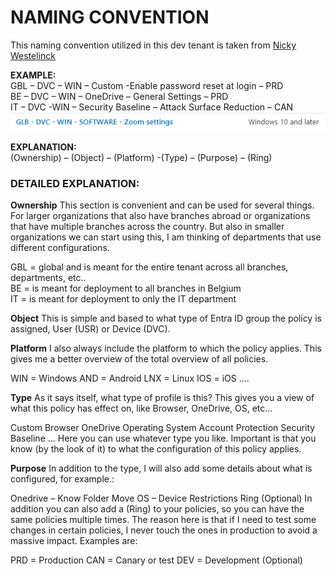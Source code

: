# NAMING CONVENTION
  This naming convention utilized in this dev tenant is taken from [Nicky Westelinck](https://www.nickydewestelinck.be/2024/10/17/how-to-organize-your-microsoft-intune-deployments-like-a-rockstar-part-2/)

**EXAMPLE:**  
GBL – DVC – WIN – Custom -Enable password reset at login – PRD  
BE – DVC – WIN – OneDrive – General Settings – PRD  
IT – DVC -WIN – Security Baseline – Attack Surface Reduction – CAN  
![Real Config Profile w/ naming convention](image.png)

**EXPLANATION:**  
(Ownership) – (Object) – (Platform) -(Type) – (Purpose) – (Ring)  

### DETAILED EXPLANATION:

**Ownership**
This section is convenient and can be used for several things. For larger organizations that also have branches abroad or organizations that have multiple branches across the country. But also in smaller organizations we can start using this, I am thinking of departments that use different configurations.

GBL = global and is meant for the entire tenant across all branches, departments, etc..  
BE = is meant for deployment to all branches in Belgium  
IT = is meant for deployment to only the IT department  

**Object**
This is simple and based to what type of Entra ID group the policy is assigned, User (USR) or Device (DVC).

**Platform**
I also always include the platform to which the policy applies. This gives me a better overview of the total overview of all policies.

WIN = Windows
AND = Android
LNX = Linux
IOS = iOS
….  

**Type**
As it says itself, what type of profile is this? This gives you a view of what this policy has effect on, like Browser, OneDrive, OS, etc…

Custom
Browser
OneDrive
Operating System
Account Protection
Security Baseline
…
Here you can use whatever type you like. Important is that you know (by the look of it) to what the configuration of this policy applies.

**Purpose**
In addition to the type, I will also add some details about what is configured, for example.:

Onedrive – Know Folder Move
OS – Device Restrictions
Ring (Optional)
In addition you can also add a (Ring) to your policies, so you can have the same policies multiple times. The reason here is that if I need to test some changes in certain policies, I never touch the ones in production to avoid a massive impact. Examples are:

PRD = Production
CAN = Canary or test
DEV = Development (Optional)